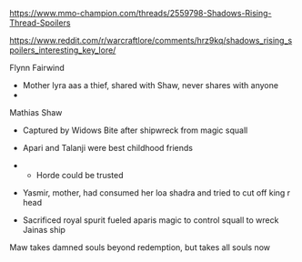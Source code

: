 https://www.mmo-champion.com/threads/2559798-Shadows-Rising-Thread-Spoilers

https://www.reddit.com/r/warcraftlore/comments/hrz9kq/shadows_rising_spoilers_interesting_key_lore/


Flynn Fairwind
- Mother lyra aas a thief, shared with Shaw, never shares with anyone
- 

Mathias Shaw
- Captured by Widows Bite after shipwreck from magic squall

- Apari and Talanji were best childhood friends
- - Horde could be trusted
- Yasmir, mother, had consumed her loa shadra and tried to cut off king r head
- Sacrificed royal spurit fueled aparis magic to control squall to wreck Jainas ship

Maw takes damned souls beyond redemption, but takes all souls now
